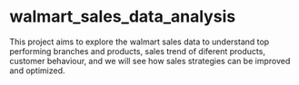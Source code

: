 # walmart_sales_data_analysis
This project aims to explore the walmart sales data to understand top performing branches and products, sales trend of diferent products, customer behaviour, and we will see  how sales strategies can be improved and optimized.
